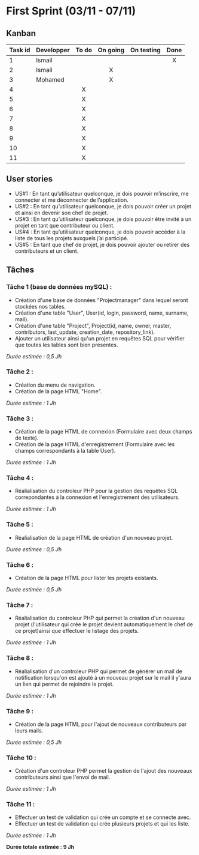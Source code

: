 # First Sprint (03/11 - 07/11)

## Kanban
|Task id | Developper | To do | On going | On testing | Done |
| ---------- | ---------- | :-----: | :--------: | :----------: | :----: |
| 1 |Ismail |  | | |X |
| 2 | Ismail|  |X | | |
| 3 |Mohamed | |X | | |
| 4 | | X | | | |
| 5 | | X | | | |
| 6 | | X | | | |
| 7 | | X | | | |
| 8 | | X | | | |
| 9 | | X | | | |
| 10 | | X | | | |
| 11 | | X | | | |


## User stories
* US#1 : En tant qu’utilisateur quelconque, je dois pouvoir m’inscrire, me connecter et me déconnecter de l’application.
* US#2 : En tant qu’utilisateur quelconque, je dois pouvoir créer un projet et ainsi en devenir son chef de projet.
* US#3 : En tant qu’utilisateur quelconque, je dois pouvoir être invité à un projet en tant que contributeur ou client.
* US#4 : En tant qu’utilisateur quelconque, je dois pouvoir accéder à la liste de tous les projets auxquels j’ai participé.
* US#5 : En tant que chef de projet, je dois pouvoir ajouter ou retirer des contributeurs et un client. 

## Tâches
### Tâche 1 (base de données mySQL) :
* Création d'une base de données "Projectmanager" dans lequel seront stockées nos tables. 
* Création d'une table "User", User(id, login, password, name, surname, mail). 
* Création d'une table "Project", Project(id, name, owner, master, contributors, last_update, creation_date, repository_link). 
* Ajouter un utilisateur ainsi qu'un projet en requêtes SQL pour vérifier que toutes les tables sont bien présentes. 

*Durée estimée : 0,5 Jh*

### Tâche 2 :
* Création du menu de navigation.
* Création de la page HTML "Home".

*Durée estimée : 1 Jh*

### Tâche 3 :
* Création de la page HTML de connexion (Formulaire avec deux champs de texte).
* Création de la page HTML d'enregistrement (Formulaire avec les champs correspondants à la table User).

*Durée estimée : 1 Jh*

### Tâche 4 :
* Réalialisation du controleur PHP pour la gestion des requêtes SQL correpondantes à la connexion et l'enregistrement des utilisateurs. 

*Durée estimée : 1 Jh*

### Tâche 5 :
* Réalialisation de la page HTML de création d'un nouveau projet.

*Durée estimée : 0,5 Jh*

### Tâche 6 :
* Création de la page HTML pour lister les projets existants.

*Durée estimée : 0,5 Jh*

### Tâche 7 :
* Réalialisation du controleur PHP qui permet la création d'un nouveau projet (l'utilisateur qui crée le projet devient automatiquement le chef de ce projet)ainsi que effectuer le listage des projets.

*Durée estimée : 1 Jh*


### Tâche 8 :
* Réalialisation d'un controleur PHP qui permet de générer un mail de notification lorsqu'on est ajouté à un nouveau projet sur le mail il y'aura un lien qui permet de rejoindre le projet.

*Durée estimée : 1 Jh*

### Tâche 9 :
* Création de la page HTML pour l'ajout de nouveaux contributeurs par leurs mails.

*Durée estimée : 0,5 Jh*

### Tâche 10 :
* Création d'un controleur PHP permet la gestion de l'ajout des nouveaux contributeurs ainsi que l'envoi de mail.

*Durée estimée : 1 Jh*


### Tâche 11 :
* Effectuer un test de validation qui crée un compte et se connecte avec.
* Effectuer un test de validation qui crée plusieurs projets et qui les liste.

*Durée estimée : 1 Jh*






**Durée totale estimée : 9 Jh**

